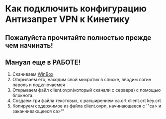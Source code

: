 # Как подключить конфигурацию Антизапрет VPN к Кинетику

## Пожалуйста прочитайте полностью прежде чем начинать!
## Мануал еще в РАБОТЕ!

1. Скачиваем [WinBox](https://mikrotik.com/download)
2. Открываем его, находим свой микротик в списке, вводим логин пароль и подключаемся
3. Открываем файл client.ovpn(который скачали с сервера) с помощью блокнота.
4. Создаем три файла текстовых, с расширением ca.crt  client.crt  key.crt
5. Копируем содержимое из файла client.ovpn, начинающееся с '"ca> и заканчивающееся ca>"'

